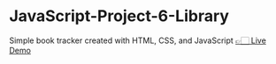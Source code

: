 # JavaScript-Project-6-Library
Simple book tracker created with HTML, CSS, and JavaScript
<a href="https://xyzuka.github.io/JavaScript-Project-6-Library/">👉🏻 Live Demo</a>
